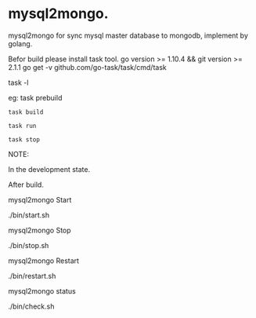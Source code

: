 # mysql2mongo.

mysql2mongo for sync mysql master database to mongodb, implement by golang.

Befor build please install task tool. go version >= 1.10.4 && git version >= 2.1.1 go get -v github.com/go-task/task/cmd/task

task -l

eg:
    task prebuild

    task build

    task run

    task stop


NOTE: 

In the development state.


After build.

mysql2mongo Start

./bin/start.sh

mysql2mongo Stop

./bin/stop.sh

mysql2mongo Restart

./bin/restart.sh

mysql2mongo status

./bin/check.sh

